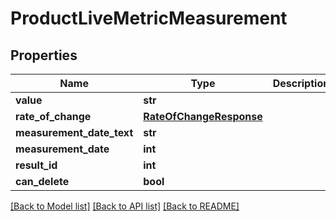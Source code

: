 # ProductLiveMetricMeasurement

## Properties
Name | Type | Description | Notes
------------ | ------------- | ------------- | -------------
**value** | **str** |  | [optional] 
**rate_of_change** | [**RateOfChangeResponse**](RateOfChangeResponse.md) |  | [optional] 
**measurement_date_text** | **str** |  | [optional] 
**measurement_date** | **int** |  | [optional] 
**result_id** | **int** |  | [optional] 
**can_delete** | **bool** |  | [optional] 

[[Back to Model list]](../README.md#documentation-for-models) [[Back to API list]](../README.md#documentation-for-api-endpoints) [[Back to README]](../README.md)

